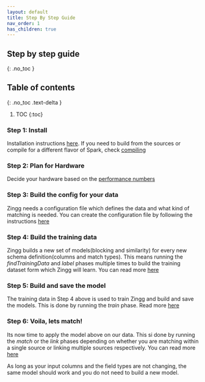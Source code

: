 ```yaml
---
layout: default
title: Step By Step Guide
nav_order: 1
has_children: true
---
```


## Step by step guide 
{: .no_toc }

## Table of contents
{: .no_toc .text-delta }

1. TOC
{:toc}
### Step 1: Install
Installation instructions [here](setup/installation.md). If you need to build from the sources or compile for a different flavor of Spark, check [compiling](setup/installation.md#compiling)

### Step 2: Plan for Hardware
Decide your hardware based on the [performance numbers](setup/hardware.md)

### Step 3: Build the config for your data
Zingg needs a configuration file which defines the data and what kind of matching is needed. You can create the configuration file by following the instructions [here](setup/configuration.md)

### Step 4: Build the training data
Zingg builds a new set of models(blocking and similarity) for every new schema definition(columns and match types). This means running the *findTrainingData* and *label* phases multiple times to build the training dataset form which Zingg will learn. You can read more [here](setup/phases/phases.md)

### Step 5: Build and save the model
The training data in Step 4 above is used to train Zingg and build and save the models. This is done by running the *train* phase. Read more [here](setup/phases/train.md)

### Step 6: Voila, lets match!
Its now time to apply the model above on our data. This si done by running the *match* or the *link* phases depending on whether you are matching within a single source or linking multiple sources respectively. You can read more [here](setup/phases/match.md)

As long as your input columns and the field types are not changing, the same model should work and you do not need to build a new model. 
